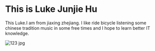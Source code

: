 <!DOCTYPE html>
<html>
<body>

<h1>This is Luke Junjie Hu</h1>
<p>This Luke.I am from jiaxing zhejiang. I like ride bicycle listening some chinese tradition music in some free times and I hope to learn better IT knowledge.</p>
  
</body>
</html>

![123 jpg](https://user-images.githubusercontent.com/127079053/223137911-e69fa461-43eb-4e12-a9b1-380569d0129f.jpg)
